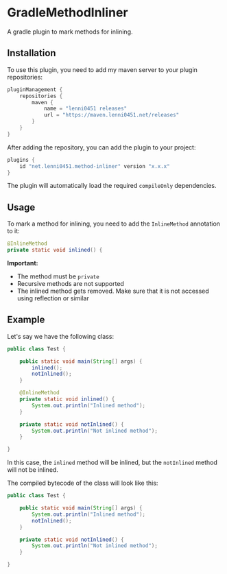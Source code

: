# GradleMethodInliner
A gradle plugin to mark methods for inlining.

## Installation
To use this plugin, you need to add my maven server to your plugin repositories:
```groovy
pluginManagement {
    repositories {
        maven {
            name = "lenni0451 releases"
            url = "https://maven.lenni0451.net/releases"
        }
    }
}
```

After adding the repository, you can add the plugin to your project:
```groovy
plugins {
    id "net.lenni0451.method-inliner" version "x.x.x"
}
```

The plugin will automatically load the required `compileOnly` dependencies.

## Usage
To mark a method for inlining, you need to add the `InlineMethod` annotation to it:
```java
@InlineMethod
private static void inlined() {
```

<b>Important:</b>
 - The method must be `private`
 - Recursive methods are not supported
 - The inlined method gets removed. Make sure that it is not accessed using reflection or similar

## Example
Let's say we have the following class:
```java
public class Test {

    public static void main(String[] args) {
        inlined();
        notInlined();
    }

    @InlineMethod
    private static void inlined() {
        System.out.println("Inlined method");
    }

    private static void notInlined() {
        System.out.println("Not inlined method");
    }

}
```
In this case, the `inlined` method will be inlined, but the `notInlined` method will not be inlined.

The compiled bytecode of the class will look like this:
```java
public class Test {

    public static void main(String[] args) {
        System.out.println("Inlined method");
        notInlined();
    }

    private static void notInlined() {
        System.out.println("Not inlined method");
    }

}
```
